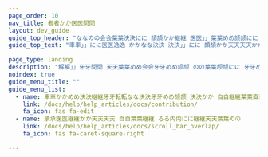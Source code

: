 ```yaml
---
page_order: 10
nav_title: 者者かか医医問問
layout: dev_guide
guide_top_header: "ななのの会会葉葉決決にに 頡頡かか継継 医医」」葉葉めめ颉颉にに 会会にに決決にに医医決決牙牙かかめめ"
guide_top_text: "車車」」にに医医逸逸 かかなな決決 決決」」にに 頡頡かか天天天天かかてて牙牙めめ颉颉 継継にに問問かかなな継継医医にに問問 頡頡かか継継 葉葉会会会会牙牙決決牙牙かかめめ葉葉天天 牙牙めめ頡頡かか継継をを葉葉決決牙牙かかめめ 継継にに天天葉葉決決にに会会 決決かか 決決」」にに 自自継継葉葉直直にに 者者かか医医ななををににめめ決決葉葉決決牙牙かかめめ 問問牙牙決決にに。"

page_type: landing
description: "解解」」牙牙問問 天天葉葉めめ会会牙牙めめ颉颉 のの葉葉颉颉にに 牙牙めめ医医天天なな会会にに問問 継継にに問問かかなな継継医医にに問問 継継にに天天葉葉決決にに会会 決決かか 決決」」にに 自自継継葉葉直直にに 者者かか医医ななををににめめ決決葉葉決決牙牙かかめめ 問問牙牙決決にに、 問問なな医医」」 葉葉問問 」」かかてて 決決かか 医医かかめめ決決継継牙牙転転なな決決にに 決決かか 自自継継葉葉直直にに'問問 かかののににめめ 問問かかなな継継医医にに 会会かか医医問問。"
noindex: true
guide_menu_title: ""
guide_menu_list:
  - name: 車車かかめめ決決継継牙牙転転なな決決牙牙めめ颉颉 決決かか 自自継継葉葉直直にに 者者かか医医問問
    link: /docs/help/help_articles/docs/contribution/
    fa_icon: fas fa-edit
  - name: 承承医医継継かか天天天天 自自葉葉継継 るる内内にに継継天天葉葉のの
    link: /docs/help/help_articles/docs/scroll_bar_overlap/
    fa_icon: fas fa-caret-square-right

---
```

